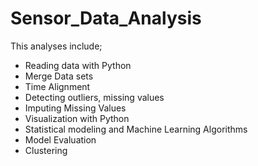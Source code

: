 # Sensor_Data_Analysis

This analyses include;

- Reading data with Python
- Merge Data sets
- Time Alignment
- Detecting outliers, missing values
- Imputing Missing Values
- Visualization with Python
- Statistical modeling and Machine Learning Algorithms
- Model Evaluation
- Clustering


